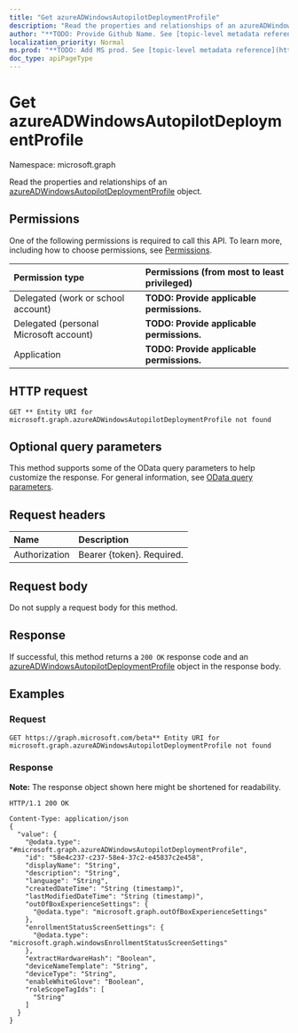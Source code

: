 ```yaml
---
title: "Get azureADWindowsAutopilotDeploymentProfile"
description: "Read the properties and relationships of an azureADWindowsAutopilotDeploymentProfile object."
author: "**TODO: Provide Github Name. See [topic-level metadata reference](https://msgo.azurewebsites.net/add/document/guidelines/metadata.html#topic-level-metadata)**"
localization_priority: Normal
ms.prod: "**TODO: Add MS prod. See [topic-level metadata reference](https://msgo.azurewebsites.net/add/document/guidelines/metadata.html#topic-level-metadata)**"
doc_type: apiPageType
---
```


# Get azureADWindowsAutopilotDeploymentProfile
Namespace: microsoft.graph

Read the properties and relationships of an [azureADWindowsAutopilotDeploymentProfile](../resources/intune-azureadwindowsautopilotdeploymentprofile.md) object.

## Permissions
One of the following permissions is required to call this API. To learn more, including how to choose permissions, see [Permissions](/graph/permissions-reference).

|Permission type|Permissions (from most to least privileged)|
|:---|:---|
|Delegated (work or school account)|**TODO: Provide applicable permissions.**|
|Delegated (personal Microsoft account)|**TODO: Provide applicable permissions.**|
|Application|**TODO: Provide applicable permissions.**|

## HTTP request

<!-- {
  "blockType": "ignored"
}
-->
``` http
GET ** Entity URI for microsoft.graph.azureADWindowsAutopilotDeploymentProfile not found
```

## Optional query parameters
This method supports some of the OData query parameters to help customize the response. For general information, see [OData query parameters](/graph/query-parameters).

## Request headers
|Name|Description|
|:---|:---|
|Authorization|Bearer {token}. Required.|

## Request body
Do not supply a request body for this method.

## Response

If successful, this method returns a `200 OK` response code and an [azureADWindowsAutopilotDeploymentProfile](../resources/intune-azureadwindowsautopilotdeploymentprofile.md) object in the response body.

## Examples

### Request
<!-- {
  "blockType": "request",
  "name": "get_azureadwindowsautopilotdeploymentprofile"
}
-->
``` http
GET https://graph.microsoft.com/beta** Entity URI for microsoft.graph.azureADWindowsAutopilotDeploymentProfile not found
```


### Response
**Note:** The response object shown here might be shortened for readability.
<!-- {
  "blockType": "response",
  "truncated": true,
  "@odata.type": "microsoft.graph.azureADWindowsAutopilotDeploymentProfile"
}
-->
``` http
HTTP/1.1 200 OK

Content-Type: application/json
{
  "value": {
    "@odata.type": "#microsoft.graph.azureADWindowsAutopilotDeploymentProfile",
    "id": "58e4c237-c237-58e4-37c2-e45837c2e458",
    "displayName": "String",
    "description": "String",
    "language": "String",
    "createdDateTime": "String (timestamp)",
    "lastModifiedDateTime": "String (timestamp)",
    "outOfBoxExperienceSettings": {
      "@odata.type": "microsoft.graph.outOfBoxExperienceSettings"
    },
    "enrollmentStatusScreenSettings": {
      "@odata.type": "microsoft.graph.windowsEnrollmentStatusScreenSettings"
    },
    "extractHardwareHash": "Boolean",
    "deviceNameTemplate": "String",
    "deviceType": "String",
    "enableWhiteGlove": "Boolean",
    "roleScopeTagIds": [
      "String"
    ]
  }
}
```

